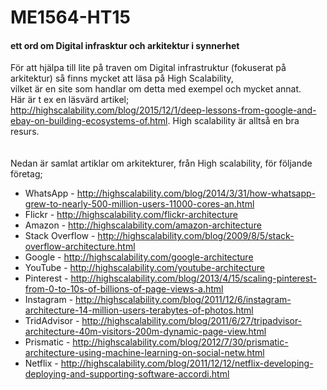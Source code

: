 # ME1564-HT15

#### ett ord om Digital infrasktur och arkitektur i synnerhet
För att hjälpa till lite på traven om Digital infrastruktur (fokuserat på arkitektur) så finns mycket att läsa på High Scalability,  
vilket är en site som handlar om detta med exempel och mycket annat.  
Här är t ex en läsvärd artikel; http://highscalability.com/blog/2015/12/1/deep-lessons-from-google-and-ebay-on-building-ecosystems-of.html.
High scalability är alltså en bra resurs.  
<br>
<br>
Nedan är samlat artiklar om arkitekturer, från High scalability, för följande företag;  
+ WhatsApp - http://highscalability.com/blog/2014/3/31/how-whatsapp-grew-to-nearly-500-million-users-11000-cores-an.html
+ Flickr - http://highscalability.com/flickr-architecture
+ Amazon - http://highscalability.com/amazon-architecture
+ Stack Overflow - http://highscalability.com/blog/2009/8/5/stack-overflow-architecture.html
+ Google - http://highscalability.com/google-architecture
+ YouTube - http://highscalability.com/youtube-architecture
+ Pinterest - http://highscalability.com/blog/2013/4/15/scaling-pinterest-from-0-to-10s-of-billions-of-page-views-a.html
+ Instagram - http://highscalability.com/blog/2011/12/6/instagram-architecture-14-million-users-terabytes-of-photos.html
+ TridAdvisor - http://highscalability.com/blog/2011/6/27/tripadvisor-architecture-40m-visitors-200m-dynamic-page-view.html
+ Prismatic - http://highscalability.com/blog/2012/7/30/prismatic-architecture-using-machine-learning-on-social-netw.html
+ Netflix - http://highscalability.com/blog/2011/12/12/netflix-developing-deploying-and-supporting-software-accordi.html

